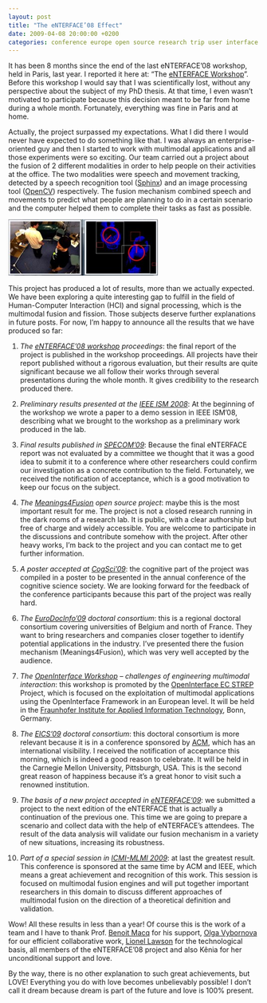 ```yaml
---
layout: post
title: "The eNTERFACE’08 Effect"
date: 2009-04-08 20:00:00 +0200
categories: conference europe open source research trip user interface
---
```


It has been 8 months since the end of the last eNTERFACE’08 workshop, held in Paris, last year. I reported it here at: “The [eNTERFACE Workshop](/2008/08/the-enterface-workshop.html)”. Before this workshop I would say that I was scientifically lost, without any perspective about the subject of my PhD thesis. At that time, I even wasn’t motivated to participate because this decision meant to be far from home during a whole month. Fortunately, everything was fine in Paris and at home.

Actually, the project surpassed my expectations. What I did there I would never have expected to do something like that. I was always an enterprise-oriented guy and then I started to work with multimodal applications and all those experiments were so exciting. Our team carried out a project about the fusion of 2 different modalities in order to help people on their activities at the office. The two modalities were speech and movement tracking, detected by a speech recognition tool ([Sphinx](http://cmusphinx.sourceforge.net/sphinx4/)) and an image processing tool ([OpenCV](http://opencv.willowgarage.com/wiki/Welcome)) respectively. The fusion mechanism combined speech and movements to predict what people are planning to do in a certain scenario and the computer helped them to complete their tasks as fast as possible.

![pictureVision-300x113.jpg](/images/posts/pictureVision-300x113.jpg)

This project has produced a lot of results, more than we actually expected. We have been exploring a quite interesting gap to fulfill in the field of Human-Computer Interaction (HCI) and signal processing, which is the multimodal fusion and fission. Those subjects deserve further explanations in future posts. For now, I’m happy to announce all the results that we have produced so far:

1. _The [eNTERFACE’08 workshop](http://enterface08.limsi.fr/) proceedings_: the final report of the project is published in the workshop proceedings. All projects have their report published without a rigorous evaluation, but their results are quite significant because we all follow their works through several presentations during the whole month. It gives credibility to the research produced there.

2. _Preliminary results presented at the [IEEE ISM 2008](http://ism2008.eecs.uci.edu/)_: At the beginning of the workshop we wrote a paper to a demo session in IEEE ISM’08, describing what we brought to the workshop as a preliminary work produced in the lab.

3. _Final results published in [SPECOM’09](http://www.specom.nw.ru/specom_e.html)_: Because the final eNTERFACE report was not evaluated by a committee we thought that it was a good idea to submit it to a conference where other researchers could confirm our investigation as a concrete contribution to the field. Fortunately, we received the notification of acceptance, which is a good motivation to keep our focus on the subject.

4. _The [Meanings4Fusion](http://kenai.com/projects/meanings4fusion) open source project_: maybe this is the most important result for me. The project is not a closed research running in the dark rooms of a research lab. It is public, with a clear authorship but free of charge and widely accessible. You are welcome to participate in the discussions and contribute somehow with the project. After other heavy works, I’m back to the project and you can contact me to get further information.

5. _A poster accepted at [CogSci’09](http://cognitivesciencesociety.org/conference2009/index.html)_: the cognitive part of the project was compiled in a poster to be presented in the annual conference of the cognitive science society. We are looking forward for the feedback of the conference participants because this part of the project was really hard.

6. _The [EuroDocInfo’09](http://eurodocinfo09.umh.ac.be/) doctoral consortium_: this is a regional doctoral consortium covering universities of Belgium and north of France. They want to bring researchers and companies closer together to identify potential applications in the industry. I’ve presented there the fusion mechanism (Meanings4Fusion), which was very well accepted by the audience.

7. _The [OpenInterface Workshop](http://www.dcs.gla.ac.uk/~sjg/oi/) – challenges of engineering multimodal interaction_: this workshop is promoted by the [OpenInterface EC STREP](http://www.oi-project.org/) Project, which is focused on the exploitation of multimodal applications using the OpenInterface Framework in an European level. It will be held in the [Fraunhofer Institute for Applied Information Technology](http://www.fit.fraunhofer.de/index_en.html), Bonn, Germany.

8. _The [EICS’09](http://eics-conference.org/2009/) doctoral consortium_: this doctoral consortium is more relevant because it is in a conference sponsored by [ACM](http://portal.acm.org/portal.cfm), which has an international visibility. I received the notification of acceptance this morning, which is indeed a good reason to celebrate. It will be held in the Carnegie Mellon University, Pittsburgh, USA. This is the second great reason of happiness because it’s a great honor to visit such a renowned institution.

9. _The basis of a new project accepted in [eNTERFACE’09](http://www.infomus.org/enterface09/)_: we submitted a project to the next edition of the eNTERFACE that is actually a continuation of the previous one. This time we are going to prepare a scenario and collect data with the help of eNTERFACE’s attendees. The result of the data analysis will validate our fusion mechanism in a variety of new situations, increasing its robustness.

10. _Part of a special session in [ICMI-MLMI 2009](http://icmi2009.acm.org/)_: at last the greatest result. This conference is sponsored at the same time by ACM and IEEE, which means a great achievement and recognition of this work. This session is focused on multimodal fusion engines and will put together important researchers in this domain to discuss different approaches of multimodal fusion on the direction of a theoretical definition and validation.

Wow! All these results in less than a year! Of course this is the work of a team and I have to thank Prof. [Benoit Macq](http://www.tele.ucl.ac.be/view-people.php?name=Benoit.Macq) for his support, [Olga Vybornova](http://www.tele.ucl.ac.be/view-people.php?id=178) for our efficient collaborative work, [Lionel Lawson](http://www.tele.ucl.ac.be/view-people.php?id=148) for the technological basis, all members of the eNTERFACE’08 project and also Kênia for her unconditional support and love.

By the way, there is no other explanation to such great achievements, but LOVE! Everything you do with love becomes unbelievably possible! I don’t call it dream because dream is part of the future and love is 100% present.